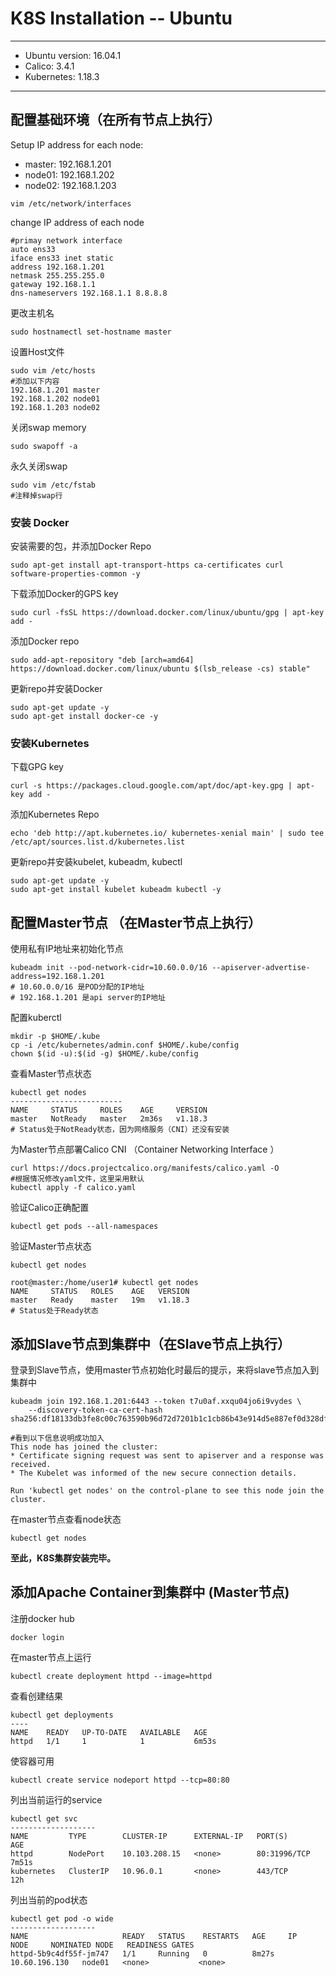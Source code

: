 # K8S Installation -- Ubuntu

------

- Ubuntu version: 16.04.1
- Calico: 3.4.1
- Kubernetes:  1.18.3

------

## 配置基础环境（在所有节点上执行）

Setup IP address for each node:

- master: 192.168.1.201
- node01: 192.168.1.202
- node02: 192.168.1.203

```shell
vim /etc/network/interfaces
```

change IP address of each node

```shell
#primay network interface
auto ens33
iface ens33 inet static
address 192.168.1.201
netmask 255.255.255.0
gateway 192.168.1.1
dns-nameservers 192.168.1.1 8.8.8.8
```

更改主机名

```shell
sudo hostnamectl set-hostname master
```

设置Host文件

```shell
sudo vim /etc/hosts
#添加以下内容
192.168.1.201 master
192.168.1.202 node01
192.168.1.203 node02
```

关闭swap memory

```shell
sudo swapoff -a
```

永久关闭swap

```shell
sudo vim /etc/fstab
#注释掉swap行
```



### 安装 Docker

安装需要的包，并添加Docker Repo

```shell
sudo apt-get install apt-transport-https ca-certificates curl software-properties-common -y
```

下载添加Docker的GPS key

```shell
sudo curl -fsSL https://download.docker.com/linux/ubuntu/gpg | apt-key add -
```

添加Docker repo

```shell
sudo add-apt-repository "deb [arch=amd64] https://download.docker.com/linux/ubuntu $(lsb_release -cs) stable"
```

更新repo并安装Docker

```shell
sudo apt-get update -y
sudo apt-get install docker-ce -y
```



### 安装Kubernetes

下载GPG key

```shell
curl -s https://packages.cloud.google.com/apt/doc/apt-key.gpg | apt-key add -
```

添加Kubernetes Repo

```shell
echo 'deb http://apt.kubernetes.io/ kubernetes-xenial main' | sudo tee /etc/apt/sources.list.d/kubernetes.list
```

更新repo并安装kubelet, kubeadm, kubectl 

```shell
sudo apt-get update -y
sudo apt-get install kubelet kubeadm kubectl -y
```



## 配置Master节点 （在Master节点上执行）

使用私有IP地址来初始化节点

```shell
kubeadm init --pod-network-cidr=10.60.0.0/16 --apiserver-advertise-address=192.168.1.201
# 10.60.0.0/16 是POD分配的IP地址
# 192.168.1.201 是api server的IP地址
```

配置kuberctl

```shell
mkdir -p $HOME/.kube
cp -i /etc/kubernetes/admin.conf $HOME/.kube/config
chown $(id -u):$(id -g) $HOME/.kube/config
```

查看Master节点状态

```shell
kubectl get nodes
-------------------------
NAME     STATUS     ROLES    AGE     VERSION
master   NotReady   master   2m36s   v1.18.3
# Status处于NotReady状态，因为网络服务（CNI）还没有安装
```

为Master节点部署Calico CNI （Container Networking Interface ）

```shell
curl https://docs.projectcalico.org/manifests/calico.yaml -O
#根据情况修改yaml文件，这里采用默认
kubectl apply -f calico.yaml
```

验证Calico正确配置

```shell
kubectl get pods --all-namespaces
```

验证Master节点状态

```shell
kubectl get nodes

root@master:/home/user1# kubectl get nodes
NAME     STATUS   ROLES    AGE   VERSION
master   Ready    master   19m   v1.18.3
# Status处于Ready状态
```



## 添加Slave节点到集群中（在Slave节点上执行）

登录到Slave节点，使用master节点初始化时最后的提示，来将slave节点加入到集群中

```shell
kubeadm join 192.168.1.201:6443 --token t7u0af.xxqu04jo6i9vydes \
    --discovery-token-ca-cert-hash sha256:df18133db3fe8c00c763590b96d72d7201b1c1cb86b43e914d5e887ef0d328df
    
#看到以下信息说明成功加入
This node has joined the cluster:
* Certificate signing request was sent to apiserver and a response was received.
* The Kubelet was informed of the new secure connection details.

Run 'kubectl get nodes' on the control-plane to see this node join the cluster.
```

在master节点查看node状态

```shell
kubectl get nodes
```

**至此，K8S集群安装完毕。**



## 添加Apache Container到集群中 (Master节点)

注册docker hub

```shell
docker login
```

在master节点上运行

```shell
kubectl create deployment httpd --image=httpd
```

查看创建结果

```shell
kubectl get deployments
----
NAME    READY   UP-TO-DATE   AVAILABLE   AGE
httpd   1/1     1            1           6m53s
```

使容器可用

```shell
kubectl create service nodeport httpd --tcp=80:80
```

列出当前运行的service

```shell
kubectl get svc
-------------------
NAME         TYPE        CLUSTER-IP      EXTERNAL-IP   PORT(S)        AGE
httpd        NodePort    10.103.208.15   <none>        80:31996/TCP   7m51s
kubernetes   ClusterIP   10.96.0.1       <none>        443/TCP        12h
```

列出当前的pod状态

```shell
kubectl get pod -o wide
-------------------
NAME                     READY   STATUS    RESTARTS   AGE     IP              NODE     NOMINATED NODE   READINESS GATES
httpd-5b9c4df55f-jm747   1/1     Running   0          8m27s   10.60.196.130   node01   <none>           <none>
```

